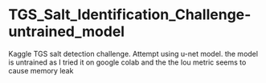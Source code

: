 # TGS_Salt_Identification_Challenge-untrained_model
Kaggle TGS salt detection challenge. Attempt using u-net model. the model is untrained as I tried it on google colab and the the Iou metric seems to cause memory leak
